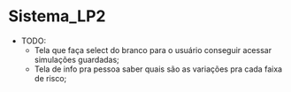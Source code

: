 # Sistema_LP2

- TODO:
  - Tela que faça select do branco para o usuário conseguir acessar simulações guardadas;
  - Tela de info pra pessoa saber quais são as variações pra cada faixa de risco;
